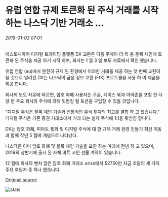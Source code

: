 # 유럽 연합 규제 토큰화 된 주식 거래를 시작 하는 나스닥 기반 거래소 ...

###### 2019-01-03 07:01

에스토니아어 디지털 트레이딩 플랫폼 DX 교환은 다음 주에이 더 리 움 블록 체인에 토큰화 된 주식을 제공 하기 시작 하며, 회사는 1 월 3 일 보도 자료에서 확인 했습니다.

유럽 연합 (eu)에서 완전히 규제 된 환경에서 이러한 거래를 제공 하는 첫 번째 교환이 될 것으로 알려진 DX는 나스닥의 금융 정보 교환 (FIX) 프로토콜을 사용 하 여 제품을 제공 합니다.

회사의 보도 자료에 따르면, 암호 화폐 사용자는 구글, 페이스 북과 아마존을 포함 한 다양 한 주요 회사의 주식에 의해 뒷받침 될 토큰을 구입할 수 있을 것입니다.

"디지털 주식은 블록 체인 기술과 전통적인 주식 투자의 최고를 결합 하 고 있습니다." 디지털 주식은 기존 증권 거래소에서 거래 되는 실제 주식에 1:1을 뒷받침 합니다.

DX는 암호 화폐, 피아트 통화 및 디지털 주식에 대 한 규제 거래 환경 만들기 최신 이동과 함께 작년 5 월에 개념으로 나타났다.

나스닥은 이미 암호 화폐 및 블록 체인 기술을 포함 하는 미래에 전념 하 고 있으며, 2019의 상반기에 출시 된 자체 비트 코인 선물 계약이 있습니다.

12 월에 회사의 벤처 암은 암호 화폐 거래소 erisx에서 $2750만 자금 조달의 세 가지 주요 후원자 중 하나 였습니다.

[Original source](https://cointelegraph.com/news/nasdaq-powered-exchange-to-launch-eu-regulated-tokenized-stock-trading)

![stats](https://c.statcounter.com/11760860/0/a89fa40b/1/ "stats")